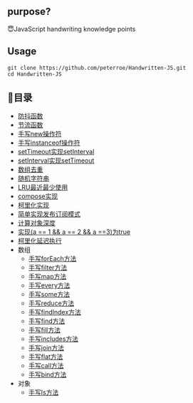 ## purpose?

😇JavaScript handwriting knowledge points

## Usage
```shell
git clone https://github.com/peterroe/Handwritten-JS.git
cd Handwritten-JS
```
## 📖目录

* [防抖函数](debounce.js)
* [节流函数](throttle.js)
* [手写new操作符](new.js)
* [手写instanceof操作符](instanceof.js)
* [setTimeout实现setInterval](mySetInterval.js)
* [setInterval实现setTimeout](mySetTimeout.js)
* [数组去重](arrayDeDuplication.js)
* [随机字符串](randomStr.js)
* [LRU最近最少使用](lru.js)
* [compose实现](compose.js)
* [柯里化实现](currying.js)
* [简单实现发布订阅模式](pubSub.js)
* [计算对象深度](objDepth.js)
* [实现(a == 1 && a == 2 && a ==3)为true](wtf.js)
* [柯里化延迟执行](curryInfinity.js)
* 数组
    * [手写forEach方法](forEach.js)
    * [手写filter方法](filter.js)
    * [手写map方法](map.js)
    * [手写every方法](every.js)
    * [手写some方法](some.js)
    * [手写reduce方法](some.js)
    * [手写findIndex方法](findIndex.js)
    * [手写find方法](find.js)
    * [手写fill方法](fill.js)
    * [手写includes方法](includes.js)
    * [手写join方法](join.js)
    * [手写flat方法](flat.js)
    * [手写call方法](call.js)
    * [手写bind方法](bind.js)
* 对象
    * [手写Is方法](is.js)